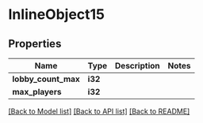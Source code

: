 # InlineObject15

## Properties

Name | Type | Description | Notes
------------ | ------------- | ------------- | -------------
**lobby_count_max** | **i32** |  | 
**max_players** | **i32** |  | 

[[Back to Model list]](../README.md#documentation-for-models) [[Back to API list]](../README.md#documentation-for-api-endpoints) [[Back to README]](../README.md)


